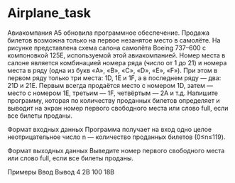 # Airplane_task

Авиакомпания А5 обновила программное обеспечение. 
Продажа билетов возможна только на первое незанятое место в самолёте. 
На рисунке представлена схема салона самолёта Boeing 737–600 с компоновкой 125E, используемой этой авиакомпанией.
Номер места в салоне является комбинацией номера ряда (число от 1 до 21) 
и номера места в ряду (одна из букв «A», «B», «C», «D», «E», «F»). 
При этом в первом ряду только три места: 1D, 1E и 1F, а в последнем ряду — два: 21D и 21E.
Первым всегда продаётся место с номером 1D, затем — место с номером 1E, третьим — 1F, четвёртым — 2A и т.д.
Напишите программу, которая по количеству проданных билетов определяет и выводит на экран 
номер первого свободного места или слово full, если все билеты проданы.

Формат входных данных
Программа получает на вход одно целое неотрицательное число n — количество проданных билетов (0≤n≤119).

Формат выходных данных
Выведите номер первого свободного места или слово full, если все билеты проданы.

Примеры
Ввод
Вывод
4
2B
100
18B
